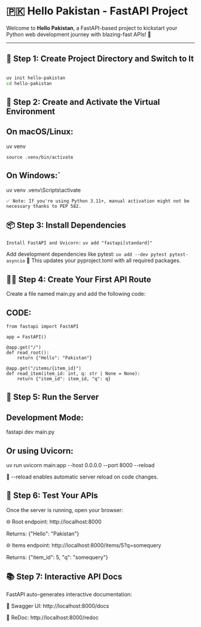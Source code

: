 # 🇵🇰 Hello Pakistan - FastAPI Project

Welcome to **Hello Pakistan**, a FastAPI-based project to kickstart your Python web development journey with blazing-fast APIs! 🚀

---

## 📁 Step 1: Create Project Directory and Switch to It
```bash

uv init hello-pakistan
cd hello-pakistan
```
## 🐍 Step 2: Create and Activate the Virtual Environment
## On macOS/Linux:

uv venv

```source .venv/bin/activate```

## On Windows:`
uv venv
.venv\Scripts\activate

```✅ Note: If you're using Python 3.11+, manual activation might not be necessary thanks to PEP 582.```

## 📦 Step 3: Install Dependencies
```Install FastAPI and Uvicorn:```
```uv add "fastapi[standard]"```

Add development dependencies like pytest:
```uv add --dev pytest pytest-asyncio```
📝 This updates your pyproject.toml with all required packages.

## 🧑‍💻 Step 4: Create Your First API Route

Create a file named main.py and add the following code:

## CODE: 
```
from fastapi import FastAPI

app = FastAPI()

@app.get("/")
def read_root():
    return {"Hello": "Pakistan"}

@app.get("/items/{item_id}")
def read_item(item_id: int, q: str | None = None):
    return {"item_id": item_id, "q": q}
```


## 🚀 Step 5: Run the Server
## Development Mode:
fastapi dev main.py

## Or using Uvicorn:
uv run uvicorn main:app --host 0.0.0.0 --port 8000 --reload

🔄 --reload enables automatic server reload on code changes.



## 🧪 Step 6: Test Your APIs
Once the server is running, open your browser:

🌐 Root endpoint: http://localhost:8000

Returns:
{"Hello": "Pakistan"}

🌐 Items endpoint: http://localhost:8000/items/5?q=somequery

Returns:
{"item_id": 5, "q": "somequery"}

## 📚 Step 7: Interactive API Docs
FastAPI auto-generates interactive documentation:

📄 Swagger UI: http://localhost:8000/docs

📘 ReDoc: http://localhost:8000/redoc








